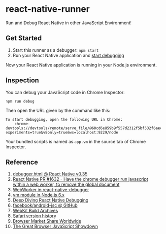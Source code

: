 # react-native-runner

Run and Debug React Native in other JavaScript Environment!

## Get Started

1. Start this runner as a debugger: `npm start`
1. Run your React Native application and [start debugging](https://facebook.github.io/react-native/docs/debugging.html)

Now your React Native application is running in your Node.js environment.

## Inspection

You can debug your JavaScript code in Chrome Inspector:

```shell
npm run debug
```

Then open the URL given by the command like this:

```shell
To start debugging, open the following URL in Chrome:
    chrome-devtools://devtools/remote/serve_file/@60cd6e859b9f557d2312f5bf532f6aec5f284980/inspector.html?experiments=true&v8only=true&ws=localhost:9229/node
```

Your bundled scripts is named as `app.vm` in the source tab of Chrome Inspector.

## Reference

1. [debugger.html @ React Native v0.35](https://github.com/facebook/react-native/blob/v0.35.0/local-cli/server/util/debugger.html)
1. [React Native PR #1632 - Have the chrome debugger run javascript within a web worker, to remove the global document](https://github.com/facebook/react-native/pull/1632/commits/6f36a3317e34fe6a42bb0730ee1ead9ec1424e4c?diff=unified)
1. [WebWorker in react-native-debugger](https://github.com/jhen0409/react-native-debugger/blob/c696a1193f5696b12404018cc6a564cce9ab4cff/app/middlewares/debuggerAPI.js#L47)
1. [vm module in Node.js 6.x](https://nodejs.org/dist/latest-v6.x/docs/api/vm.html)
1. [Deep Diving React Native Debugging](https://medium.com/@shaheenghiassy/deep-diving-react-native-debugging-ea406ed3a691)
1. [facebook/android-jsc @ GitHub](https://github.com/facebook/android-jsc)
1. [WebKit Build Archives](https://webkit.org/build-archives/)
1. [Safari version history](https://www.wikiwand.com/en/Safari_version_history)
1. [Browser Market Share Worldwide](http://gs.statcounter.com/)
1. [The Great Browser JavaScript Showdown](https://blog.codinghorror.com/the-great-browser-javascript-showdown/)